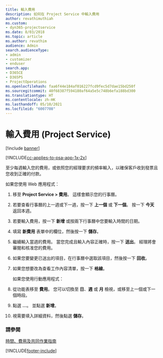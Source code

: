 ```yaml
---
title: 輸入費用
description: 如何在 Project Service 中輸入費用
author: revathimuthiah
ms.custom:
- dyn365-projectservice
ms.date: 8/03/2018
ms.topic: article
ms.author: revathim
audience: Admin
search.audienceType:
- admin
- customizer
- enduser
search.app:
- D365CE
- D365PS
- ProjectOperations
ms.openlocfilehash: faa6f44e184af016227fcd9fec5d7dae15bd250f
ms.sourcegitcommit: 40f68387f594180af64a5e5c748b6efa188bd300
ms.translationtype: HT
ms.contentlocale: zh-HK
ms.lasthandoff: 05/10/2021
ms.locfileid: "6007708"
---
```

# <a name="enter-expenses-project-service"></a>輸入費用 (Project Service)

[!include [banner](../includes/psa-now-project-operations.md)]

[!INCLUDE[cc-applies-to-psa-app-1x-2x](../includes/cc-applies-to-psa-app-1x-2x.md)]

至少每週輸入您的費用，或依照您的經理要求的頻率輸入，以確保客戶收到發票且您收到正確的付款。  
  
 如果您使用 Web 應用程式：  
  
1. 移至 **Project Service > 費用**。 這樣會顯示您的行事曆。  
  
2. 若要查看行事曆的上一週或下一週，按一下 **上一個** 或 **下一個**。 按一下 **今天** 返回本週。  
  
3. 若要輸入費用，按一下 **新增** 或按兩下行事曆中您要輸入時間的日期。  
  
4. 填寫 **新費用** 表單中的欄位，然後按一下 **儲存**。  
  
5. 繼續輸入當週的費用。 當您完成且輸入內容正確時，按一下 **送出**。 經理將會審閱和核准您的費用。  
  
6. 如果您要變更已送出的項目，在行事曆中選取該項目，然後按一下 **回收**。  
  
7. 如果您想要改為查看工作內容清單，按一下 **格線**。  
  
   如果您使用行動應用程式：  
  
8. 從功能表移至 **費用**。     您可以切換至 **日**、**週** 或 **月** 檢視，或移至上一個或下一個時段。  
  
9. 點選 **…**。 並點選 **新增**。  
  
10. 視需要填入詳細資料，然後點選 **儲存**。  
  
### <a name="see-also"></a>請參閱  
 [時間、費用及共同作業指南](../psa/time-expense-collaboration-guide.md)


[!INCLUDE[footer-include](../includes/footer-banner.md)]